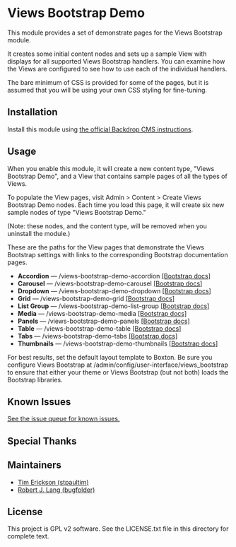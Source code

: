Views Bootstrap Demo
======================

This module provides a set of demonstrate pages for the Views Bootstrap module. 

It creates some initial content nodes and sets up a sample View with displays for all supported Views Bootstrap handlers. You can examine how the Views are configured to see how to use each of the individual handlers.

The bare minimum of CSS is provided for some of the pages, but it is assumed that you will be using your own CSS styling for fine-tuning.

Installation
------------

Install this module using [the official Backdrop CMS instructions](https://backdropcms.org/guide/modules).

Usage
-----

When you enable this module, it will create a new content type, "Views Bootstrap Demo", and a View that contains sample pages of all the types of Views.

To populate the View pages, visit Admin > Content > Create Views Bootstrap Demo nodes. Each time you load this page, it will create six new sample nodes of type "Views Bootstrap Demo." 

(Note: these nodes, and the content type, will be removed when you uninstall the module.)

These are the paths for the View pages that demonstrate the Views Bootstrap settings with links to the corresponding Bootstrap documentation pages.

* **Accordion** — /views-bootstrap-demo-accordion [[Bootstrap docs]](https://getbootstrap.com/docs/3.4/javascript/#collapse-example-accordion)
* **Carousel** — /views-bootstrap-demo-carousel [[Bootstrap docs]](https://getbootstrap.com/docs/3.4/javascript/#carousel)
* **Dropdown** — /views-bootstrap-demo-dropdown [[Bootstrap docs]](https://getbootstrap.com/docs/3.4/javascript/#dropdowns)
* **Grid** — /views-bootstrap-demo-grid [[Bootstrap docs]](https://getbootstrap.com/docs/3.4/css/#grid)
* **List Group** — /views-bootstrap-demo-list-group [[Bootstrap docs]](https://getbootstrap.com/docs/3.3/components/#list-group)
* **Media** — /views-bootstrap-demo-media [[Bootstrap docs]](https://getbootstrap.com/docs/3.3/components/#media)
* **Panels** — /views-bootstrap-demo-panels [[Bootstrap docs]](https://getbootstrap.com/docs/3.3/components/#panels)
* **Table** — /views-bootstrap-demo-table [[Bootstrap docs]](https://getbootstrap.com/docs/3.4/css/#tables)
* **Tabs** — /views-bootstrap-demo-tabs [[Bootstrap docs]](https://getbootstrap.com/docs/3.4/javascript/#tabs)
* **Thumbnails** — /views-bootstrap-demo-thumbnails [[Bootstrap docs]](https://getbootstrap.com/docs/3.3/components/#thumbnails)

For best results, set the default layout template to Boxton. Be sure you configure Views Bootstrap at /admin/config/user-interface/views_bootstrap to ensure that either your theme or Views Bootstrap (but not both) loads the Bootstrap libraries.

Known Issues
------------

[See the issue queue for known issues.](https://github.com/backdrop-contrib/views_bootstrap/issues)

Special Thanks
--------------

Maintainers
-----------

- [Tim Erickson (stpaultim)](https://github.com/stpaultim)
- [Robert J. Lang (bugfolder)](https://github.com/bugfolder)

License
-------

This project is GPL v2 software. See the LICENSE.txt file in this directory for complete text.
